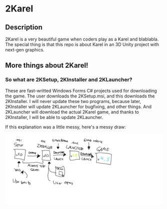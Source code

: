 # 2Karel

## Description

2Karel is a very beautiful game when coders play as a Karel and blablabla. The special thing is that this repo is about Karel in an 3D Unity project with next-gen graphics.

## More things about 2Karel!

### So what are 2KSetup, 2KInstaller and 2KLauncher?

These are fast-writted Windows Forms C# projects used for downloading the game. The user downloads the 2KSetup.msi, and this downloads the 2KInstaller. I will never update these two programs, because later, 2KInstaller will update 2KLauncher for bugfixing, and other things. And 2KLauncher will download the actual 2Karel game, and thanks to 2KInstaller, I will be able to update 2KLauncher.

If this explanation was a little messy, here's a messy draw:

![Explanation](https://github.com/BinarySandia04/2Karel/blob/master/RMfiles/Images/explanation1.png)
